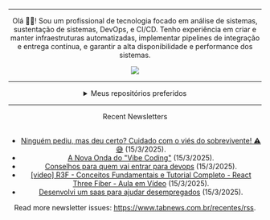 <div align="center">
<hr>
<p>Olá 👋🏾! Sou um profissional de tecnologia focado em análise de sistemas, sustentação de sistemas, DevOps, e CI/CD. Tenho experiência em criar e manter infraestruturas automatizadas, implementar pipelines de integração e entrega contínua, e garantir a alta disponibilidade e performance dos sistemas.</p>
  <img src="https://media.giphy.com/media/yAGIvCiwPJn5C/giphy.gif">
<hr>
  <details>
  <summary>Meus repositórios preferidos</summary>
  <br />
  Alguns dos meus melhores repositórios:
  <br />
<br />
  <ul><li><a href=https://github.com/KubeNerd/aluratube target="_blank" rel="noopener noreferrer">KubeNerd/aluratube</a> (<b>0</b> ✨ and <b>0</b> 🍴): Aluratube - Desenvolvido durante a imersão React da Alura no final de 2022</li><li><a href=https://github.com/KubeNerd/nlw-ia target="_blank" rel="noopener noreferrer">KubeNerd/nlw-ia</a> (<b>0</b> ✨ and <b>0</b> 🍴): Projeto desenvolvido durante a NLW IA - Usando a API da OPENAI</li><li><a href=https://github.com/KubeNerd/nlw-journey-ia target="_blank" rel="noopener noreferrer">KubeNerd/nlw-journey-ia</a> (<b>0</b> ✨ and <b>0</b> 🍴): NLW IA - Agent de viagens usando python + langchain + GPT</li>
<li>More coming soon :).</li>
</ul>
  </details>
  <hr/>
    <summary>Recent Newsletters</summary>
  <br />
  <ul>
    <li><a href=https://www.tabnews.com.br/aleph/ninguem-pediu-mas-deu-certo-cuidado-com-o-vies-do-sobrevivente target="_blank" rel="noopener noreferrer">Ninguém pediu, mas deu certo? Cuidado com o viés do sobrevivente! ⚠️😅</a> (15/3/2025).</li><li><a href=https://www.tabnews.com.br/teknolista/a-nova-onda-do-vibe-coding target="_blank" rel="noopener noreferrer">A Nova Onda do "Vibe Coding"</a> (15/3/2025).</li><li><a href=https://www.tabnews.com.br/Dnzim/conselhos-para-quem-vai-entrar-para-devops target="_blank" rel="noopener noreferrer">Conselhos para quem vai entrar para devops</a> (15/3/2025).</li><li><a href=https://www.tabnews.com.br/paulocoutinho/video-r3f-conceitos-fundamentais-e-tutorial-completo-react-three-fiber-aula-em-video target="_blank" rel="noopener noreferrer">[video] R3F - Conceitos Fundamentais e Tutorial Completo - React Three Fiber - Aula em Vídeo</a> (15/3/2025).</li><li><a href=https://www.tabnews.com.br/mohvi/desenvolvi-um-saas-para-ajudar-desempregados target="_blank" rel="noopener noreferrer">Desenvolvi um saas para ajudar desempregados</a> (15/3/2025).</li>
  </ul>
<p>Read more newsletter issues: <a href="https://www.tabnews.com.br/recentes/rss">https://www.tabnews.com.br/recentes/rss</a>.</p>
  </details>
